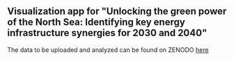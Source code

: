 Visualization app for "Unlocking the green power of the North Sea: Identifying key energy infrastructure synergies for 2030 and 2040"
--------------------------------

The data to be uploaded and analyzed can be found on ZENODO [here](https://doi.org/10.5281/zenodo.14336316)
